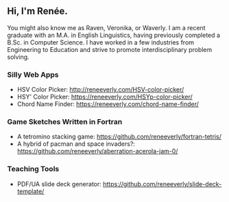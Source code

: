 ## Hi, I'm Renée.

You might also know me as Raven, Veronika, or Waverly. I am a recent graduate with an M.A. in English Linguistics, having previously completed a B.Sc. in Computer Science. I have worked in a few industries from Engineering to Education and strive to promote interdisciplinary problem solving.

### Silly Web Apps
- HSV Color Picker: http://reneeverly.com/HSV-color-picker/
- HSY' Color Picker: https://reneeverly.com/HSYp-color-picker/
- Chord Name Finder: https://reneeverly.com/chord-name-finder/

### Game Sketches Written in Fortran
- A tetromino stacking game: https://github.com/reneeverly/fortran-tetris/
- A hybrid of pacman and space invaders?: https://github.com/reneeverly/aberration-acerola-jam-0/

### Teaching Tools
- PDF/UA slide deck generator: https://github.com/reneeverly/slide-deck-template/

<!--
**reneeverly/reneeverly** is a ✨ _special_ ✨ repository because its `README.md` (this file) appears on your GitHub profile.

Here are some ideas to get you started:

- 🔭 I’m currently working on ...
- 🌱 I’m currently learning ...
- 👯 I’m looking to collaborate on ...
- 🤔 I’m looking for help with ...
- 💬 Ask me about ...
- 📫 How to reach me: ...
- 😄 Pronouns: ...
- ⚡ Fun fact: ...
-->
